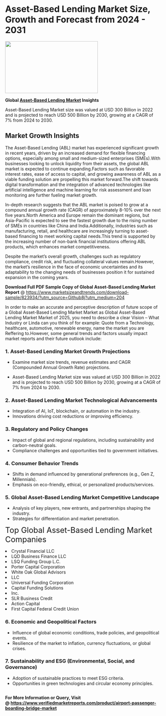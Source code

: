 <H1>Asset-Based Lending Market Size, Growth and Forecast from 2024 - 2031</H1><img class="aligncenter size-medium wp-image-584254" src="https://thirdeyenews.in/wp-content/uploads/2024/09/Global-Market-Research-300x168.jpeg" alt="" width="300" height="168" /><p><strong>Global&nbsp;<a href="https://www.marketsizeandtrends.com/download-sample/823934/?utm_source=Github8j?utm_medium=204">Asset-Based Lending Market</a> Insights</strong></p><p>Asset-Based Lending Market size was valued at USD 300 Billion in 2022 and is projected to reach USD 500 Billion by 2030, growing at a CAGR of 7% from 2024 to 2030.</p><p><h2>Market Growth Insights</h2> <p>The Asset-Based Lending (ABL) market has experienced significant growth in recent years, driven by an increased demand for flexible financing options, especially among small and medium-sized enterprises (SMEs).With businesses looking to unlock liquidity from their assets, the global ABL market is expected to continue expanding.Factors such as favorable interest rates, ease of access to capital, and growing awareness of ABL as a viable funding solution are propelling this market forward.The shift towards digital transformation and the integration of advanced technologies like artificial intelligence and machine learning for risk assessment and loan monitoring are further fueling market growth.</p> <p>In-depth research suggests that the ABL market is poised to grow at a compound annual growth rate (CAGR) of approximately 8-10% over the next five years.North America and Europe remain the dominant regions, but Asia-Pacific is expected to see the fastest growth due to the rising number of SMEs in countries like China and India.Additionally, industries such as manufacturing, retail, and healthcare are increasingly turning to asset-based financing to meet working capital needs.This trend is supported by the increasing number of non-bank financial institutions offering ABL products, which enhances market competitiveness.</p> <p>Despite the market’s overall growth, challenges such as regulatory compliance, credit risk, and fluctuating collateral values remain.However, the market’s resilience in the face of economic uncertainties and its adaptability to the changing needs of businesses position it for sustained expansion in the coming years.</p> <p><span class=""><strong>Download Full PDF Sample Copy of Global Asset-Based Lending Market Report</strong> @ <a href="https://www.marketsizeandtrends.com/download-sample/823934/?utm_source=Github8j?utm_medium=204" target="_blank">https://www.marketsizeandtrends.com/download-sample/823934/?utm_source=Github8j?utm_medium=204</a></span></p><p>In order to make an accurate and perceptive description of future scope of a Global&nbsp;Asset-Based Lending Market Market as Global&nbsp;Asset-Based Lending Market Market of 2025, you need to describe a clear Vision &ndash; What Industry or Linda can you think of for example: Quote from a Technology, healthcare, automotive, renewable energy, name the market you are Reffering to.However, some general trends and factors usually impact market reports and their future outlook include:</p><h3>1.&nbsp;<strong>Asset-Based Lending Market Growth Projections</strong></h3><ul><li>Examine market size trends, revenue estimates and CAGR (Compounded Annual Growth Rate) projections.</li><li><p>Asset-Based Lending Market size was valued at USD 300 Billion in 2022 and is projected to reach USD 500 Billion by 2030, growing at a CAGR of 7% from 2024 to 2030.</p></li></ul><h3>2.&nbsp;<strong>Asset-Based Lending Market Technological Advancements</strong></h3><ul><li>Integration of AI, IoT, blockchain, or automation in the industry.</li><li>Innovations driving cost reductions or improving efficiency.</li></ul><h3>3.&nbsp;<strong>Regulatory and Policy Changes</strong></h3><ul><li>Impact of global and regional regulations, including sustainability and carbon-neutral goals.</li><li>Compliance challenges and opportunities tied to government initiatives.</li></ul><h3>4.&nbsp;<strong>Consumer Behavior Trends</strong></h3><ul><li>Shifts in demand influenced by generational preferences (e.g., Gen Z, Millennials).</li><li>Emphasis on eco-friendly, ethical, or personalized products/services.</li></ul><h3>5.&nbsp;<strong>Global Asset-Based Lending Market Competitive Landscape</strong></h3><ul><li>Analysis of key players, new entrants, and partnerships shaping the industry.</li><li>Strategies for differentiation and market penetration.</li></ul><p data-pm-slice="1 1 []"><span style="color: inherit; font-family: inherit; font-size: 25px;">Top Global Asset-Based Lending Market Companies</span></p><div class="" data-test-id=""><p><li>Crystal Financial LLC</li><li> LQD Business Finance LLC</li><li> LSQ Funding Group L.C.</li><li> Porter Capital Corporation</li><li> White Oak Global Advisors</li><li> LLC</li><li> Universal Funding Corporation</li><li> Capital Funding Solutions</li><li> Inc.</li><li> SLR Business Credit</li><li> Action Capital</li><li> First Capital Federal Credit Union</li></p></div><h3>6.&nbsp;<strong>Economic and Geopolitical Factors</strong></h3><ul><li>Influence of global economic conditions, trade policies, and geopolitical events.</li><li>Resilience of the market to inflation, currency fluctuations, or global crises.</li></ul><h3>7.&nbsp;<strong>Sustainability and ESG (Environmental, Social, and Governance)</strong></h3><ul><li>Adoption of sustainable practices to meet ESG criteria.</li><li>Opportunities in green technologies and circular economy principles.</li></ul><h2><strong style="font-size: 14px;">For More Information or Query, Visit @&nbsp;</strong><a style="background-color: #ffffff; font-size: 14px;" href="https://www.marketsizeandtrends.com/report/asset-based-lending-market/" target="_blank">https://www.verifiedmarketreports.com/product/airport-passenger-boarding-bridge-market</a></h2>